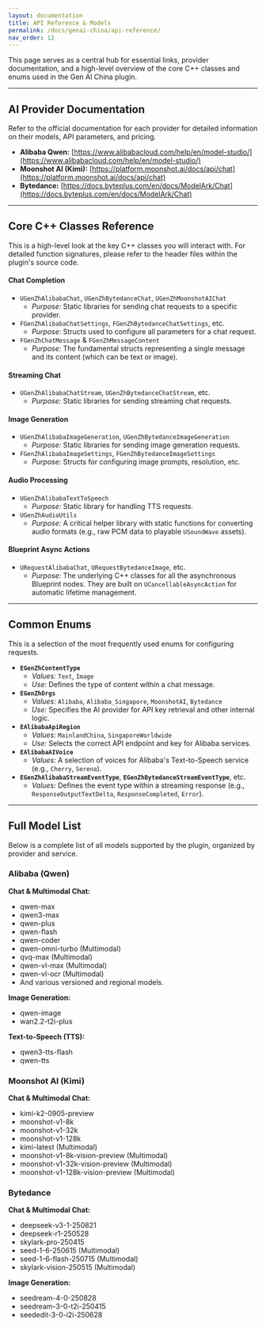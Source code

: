 ```yaml
---
layout: documentation
title: API Reference & Models
permalink: /docs/genai-china/api-reference/
nav_order: 12
---
```


This page serves as a central hub for essential links, provider documentation, and a high-level overview of the core C++ classes and enums used in the Gen AI China plugin.

---

## AI Provider Documentation

Refer to the official documentation for each provider for detailed information on their models, API parameters, and pricing.

- **Alibaba Qwen:** [https://www.alibabacloud.com/help/en/model-studio/](https://www.alibabacloud.com/help/en/model-studio/)
- **Moonshot AI (Kimi):** [https://platform.moonshot.ai/docs/api/chat](https://platform.moonshot.ai/docs/api/chat)
- **Bytedance:** [https://docs.byteplus.com/en/docs/ModelArk/Chat](https://docs.byteplus.com/en/docs/ModelArk/Chat)

---

## Core C++ Classes Reference

This is a high-level look at the key C++ classes you will interact with. For detailed function signatures, please refer to the header files within the plugin's source code.

#### **Chat Completion**
-   `UGenZhAlibabaChat`, `UGenZhBytedanceChat`, `UGenZhMoonshotAIChat`
    -   *Purpose:* Static libraries for sending chat requests to a specific provider.
-   `FGenZhAlibabaChatSettings`, `FGenZhBytedanceChatSettings`, etc.
    -   *Purpose:* Structs used to configure all parameters for a chat request.
-   `FGenZhChatMessage` & `FGenZhMessageContent`
    -   *Purpose:* The fundamental structs representing a single message and its content (which can be text or image).

#### **Streaming Chat**
-   `UGenZhAlibabaChatStream`, `UGenZhBytedanceChatStream`, etc.
    -   *Purpose:* Static libraries for sending streaming chat requests.

#### **Image Generation**
-   `UGenZhAlibabaImageGeneration`, `UGenZhBytedanceImageGeneration`
    -   *Purpose:* Static libraries for sending image generation requests.
-   `FGenZhAlibabaImageSettings`, `FGenZhBytedanceImageSettings`
    -   *Purpose:* Structs for configuring image prompts, resolution, etc.

#### **Audio Processing**
-   `UGenZhAlibabaTextToSpeech`
    -   *Purpose:* Static library for handling TTS requests.
-   `UGenZhAudioUtils`
    -   *Purpose:* A critical helper library with static functions for converting audio formats (e.g., raw PCM data to playable `USoundWave` assets).

#### **Blueprint Async Actions**
-   `URequestAlibabaChat`, `URequestBytedanceImage`, etc.
    -   *Purpose:* The underlying C++ classes for all the asynchronous Blueprint nodes. They are built on `UCancellableAsyncAction` for automatic lifetime management.

---

## Common Enums

This is a selection of the most frequently used enums for configuring requests.

-   **`EGenZhContentType`**
    -   *Values:* `Text`, `Image`
    -   *Use:* Defines the type of content within a chat message.
-   **`EGenZhOrgs`**
    -   *Values:* `Alibaba`, `Alibaba_Singapore`, `MoonshotAI`, `Bytedance`
    -   *Use:* Specifies the AI provider for API key retrieval and other internal logic.
-   **`EAlibabaApiRegion`**
    -   *Values:* `MainlandChina`, `SingaporeWorldwide`
    -   *Use:* Selects the correct API endpoint and key for Alibaba services.
-   **`EAlibabaAIVoice`**
    -   *Values:* A selection of voices for Alibaba's Text-to-Speech service (e.g., `Cherry`, `Serena`).
-   **`EGenZhAlibabaStreamEventType`**, **`EGenZhBytedanceStreamEventType`**, etc.
    -   *Values:* Defines the event type within a streaming response (e.g., `ResponseOutputTextDelta`, `ResponseCompleted`, `Error`).

---

## Full Model List

Below is a complete list of all models supported by the plugin, organized by provider and service.

### Alibaba (Qwen)

**Chat & Multimodal Chat:**
- qwen-max
- qwen3-max
- qwen-plus
- qwen-flash
- qwen-coder
- qwen-omni-turbo (Multimodal)
- qvq-max (Multimodal)
- qwen-vl-max (Multimodal)
- qwen-vl-ocr (Multimodal)
- And various versioned and regional models.

**Image Generation:**
- qwen-image
- wan2.2-t2i-plus

**Text-to-Speech (TTS):**
- qwen3-tts-flash
- qwen-tts

### Moonshot AI (Kimi)

**Chat & Multimodal Chat:**
- kimi-k2-0905-preview
- moonshot-v1-8k
- moonshot-v1-32k
- moonshot-v1-128k
- kimi-latest (Multimodal)
- moonshot-v1-8k-vision-preview (Multimodal)
- moonshot-v1-32k-vision-preview (Multimodal)
- moonshot-v1-128k-vision-preview (Multimodal)

### Bytedance

**Chat & Multimodal Chat:**
- deepseek-v3-1-250821
- deepseek-r1-250528
- skylark-pro-250415
- seed-1-6-250615 (Multimodal)
- seed-1-6-flash-250715 (Multimodal)
- skylark-vision-250515 (Multimodal)

**Image Generation:**
- seedream-4-0-250828
- seedream-3-0-t2i-250415
- seededit-3-0-i2i-250628